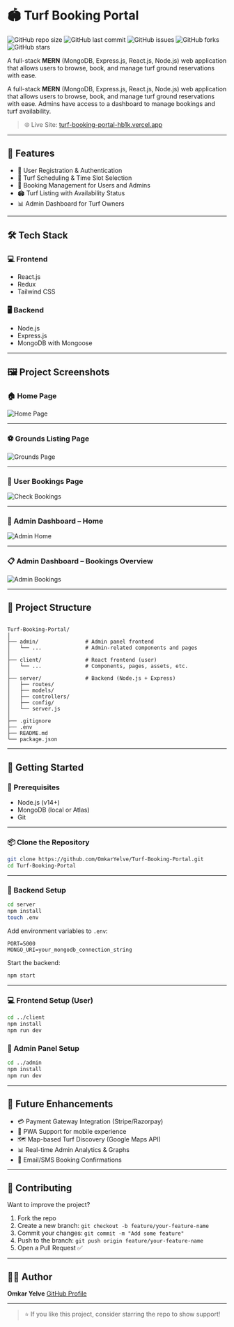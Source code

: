 # 🏟️ Turf Booking Portal

![GitHub repo size](https://img.shields.io/github/repo-size/OmkarYelve/Turf-Booking-Portal)
![GitHub last commit](https://img.shields.io/github/last-commit/OmkarYelve/Turf-Booking-Portal)
![GitHub issues](https://img.shields.io/github/issues/OmkarYelve/Turf-Booking-Portal)
![GitHub forks](https://img.shields.io/github/forks/OmkarYelve/Turf-Booking-Portal?style=social)
![GitHub stars](https://img.shields.io/github/stars/OmkarYelve/Turf-Booking-Portal?style=social)

A full-stack **MERN** (MongoDB, Express.js, React.js, Node.js) web application that allows users to browse, book, and manage turf ground reservations with ease.


A full-stack **MERN** (MongoDB, Express.js, React.js, Node.js) web application that allows users to browse, book, and manage turf ground reservations with ease. Admins have access to a dashboard to manage bookings and turf availability.

> 🌐 Live Site: [turf-booking-portal-hb1k.vercel.app](https://turf-booking-portal-hb1k.vercel.app)

---

## 📌 Features

- 🔐 User Registration & Authentication
- 📅 Turf Scheduling & Time Slot Selection
- 🧾 Booking Management for Users and Admins
- 🏟️ Turf Listing with Availability Status
- 📊 Admin Dashboard for Turf Owners

---

## 🛠️ Tech Stack

### 💻 Frontend
- React.js
- Redux
- Tailwind CSS

### 🖥 Backend
- Node.js
- Express.js
- MongoDB with Mongoose

---

## 🖼️ Project Screenshots

### 🏠 Home Page
![Home Page](./images/home-page.png)

---

### ⚽ Grounds Listing Page
![Grounds Page](./images/grounds-page.png)

---

### 📅 User Bookings Page
![Check Bookings](./images/check-bookings.png)

---

### 🔧 Admin Dashboard – Home
![Admin Home](./images/admin-home.png)

---

### 📋 Admin Dashboard – Bookings Overview
![Admin Bookings](./images/admin-bookings.png)

---

## 📁 Project Structure

```

Turf-Booking-Portal/
│
├── admin/               # Admin panel frontend
│   └── ...              # Admin-related components and pages
│
├── client/              # React frontend (user)
│   └── ...              # Components, pages, assets, etc.
│
├── server/              # Backend (Node.js + Express)
│   ├── routes/
│   ├── models/
│   ├── controllers/
│   ├── config/
│   └── server.js
│
├── .gitignore
├── .env
├── README.md
└── package.json

````

---

## 🚀 Getting Started

### 🔧 Prerequisites

- Node.js (v14+)
- MongoDB (local or Atlas)
- Git

---

### 📦 Clone the Repository

```bash
git clone https://github.com/OmkarYelve/Turf-Booking-Portal.git
cd Turf-Booking-Portal
````

---

### 🔌 Backend Setup

```bash
cd server
npm install
touch .env
```

Add environment variables to `.env`:

```env
PORT=5000
MONGO_URI=your_mongodb_connection_string
```

Start the backend:

```bash
npm start
```

---

### 💻 Frontend Setup (User)

```bash
cd ../client
npm install
npm run dev
```

### 🔐 Admin Panel Setup

```bash
cd ../admin
npm install
npm run dev
```

---

## 🔮 Future Enhancements

* 💳 Payment Gateway Integration (Stripe/Razorpay)
* 📱 PWA Support for mobile experience
* 🗺️ Map-based Turf Discovery (Google Maps API)
* 📊 Real-time Admin Analytics & Graphs
* 📩 Email/SMS Booking Confirmations

---

## 🤝 Contributing

Want to improve the project?

1. Fork the repo
2. Create a new branch: `git checkout -b feature/your-feature-name`
3. Commit your changes: `git commit -m "Add some feature"`
4. Push to the branch: `git push origin feature/your-feature-name`
5. Open a Pull Request ✅

---

## 👨‍💻 Author

**Omkar Yelve**
[GitHub Profile](https://github.com/OmkarYelve)

---

> ⭐ If you like this project, consider starring the repo to show support!

````

